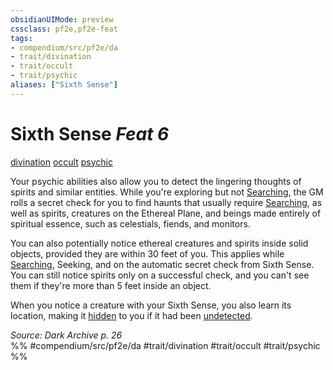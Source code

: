 ```yaml
---
obsidianUIMode: preview
cssclass: pf2e,pf2e-feat
tags:
- compendium/src/pf2e/da
- trait/divination
- trait/occult
- trait/psychic
aliases: ["Sixth Sense"]
---
```

# Sixth Sense  *Feat 6*  
[divination](/rules/traits/divination.md)  [occult](/rules/traits/occult.md)  [psychic](/rules/traits/psychic-da.md)  


Your psychic abilities also allow you to detect the lingering thoughts of spirits and similar entities. While you're exploring but not [Searching](/rules/actions/search.md), the GM rolls a secret check for you to find haunts that usually require [Searching](/rules/actions/search.md), as well as spirits, creatures on the Ethereal Plane, and beings made entirely of spiritual essence, such as celestials, fiends, and monitors.

You can also potentially notice ethereal creatures and spirits inside solid objects, provided they are within 30 feet of you. This applies while [Searching](/rules/actions/search.md), Seeking, and on the automatic secret check from Sixth Sense. You can still notice spirits only on a successful check, and you can't see them if they're more than 5 feet inside an object.

When you notice a creature with your Sixth Sense, you also learn its location, making it [hidden](/rules/conditions.md#Hidden) to you if it had been [undetected](/rules/conditions.md#Undetected).

*Source: Dark Archive p. 26*  
%% #compendium/src/pf2e/da #trait/divination #trait/occult #trait/psychic %%